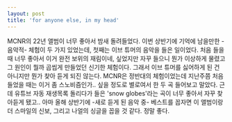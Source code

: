 ```yaml
---
layout: post
title: 'for anyone else, in my head'
---
```


MCNR의 22년 앨범이 너무 좋아서 밤새 돌려들었다. 이번 상반기에 기억에 남을만한 -음악적- 체험이 두 가지 있었는데, 첫째는 이브 튜머의 음악을 들은 일이었다. 처음 들을 때 너무 좋아서 이거 완전 보위의 재림이네, 싶었지만 자꾸 들으니 뭔가 이상하게 물렸고 그 원인이 뭘까 곱씹게 만들었던 신기한 체험이다. 그래서 이브 튜머를 싫어하게 된 건 아니지만 뭔가 찾아 듣게 되진 않는다. 
MCNR은 정반대의 체험이었는데 지난주쯤 처음 들었을 때는 이거 좀 스노비즘인가.. 싶을 정도로 별로여서 한 두 곡 들어보고 말았다. 근데 유튜브 자동 재생목록 돌리다가 들은 'snow globes'라는 곡이 너무 좋아서 자꾸 찾아듣게 됐고.. 아마 올해 상반기에 -새로 듣게 된 음악 중- 베스트를 꼽자면 이 앨범이랑 더 스마일의 신보, 그리고 나얼의 싱글을 꼽을 것 같다. 정말 좋다. 

